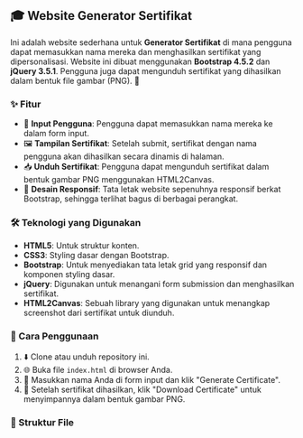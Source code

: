 ## 🎓 Website Generator Sertifikat

Ini adalah website sederhana untuk **Generator Sertifikat** di mana pengguna dapat memasukkan nama mereka dan menghasilkan sertifikat yang dipersonalisasi. Website ini dibuat menggunakan **Bootstrap 4.5.2** dan **jQuery 3.5.1**. Pengguna juga dapat mengunduh sertifikat yang dihasilkan dalam bentuk file gambar (PNG). 🎉

### ✨ Fitur

- 📝 **Input Pengguna**: Pengguna dapat memasukkan nama mereka ke dalam form input.
- 🖼️ **Tampilan Sertifikat**: Setelah submit, sertifikat dengan nama pengguna akan dihasilkan secara dinamis di halaman.
- 📥 **Unduh Sertifikat**: Pengguna dapat mengunduh sertifikat dalam bentuk gambar PNG menggunakan HTML2Canvas.
- 📱 **Desain Responsif**: Tata letak website sepenuhnya responsif berkat Bootstrap, sehingga terlihat bagus di berbagai perangkat.

### 🛠️ Teknologi yang Digunakan

- **HTML5**: Untuk struktur konten.
- **CSS3**: Styling dasar dengan Bootstrap.
- **Bootstrap**: Untuk menyediakan tata letak grid yang responsif dan komponen styling dasar.
- **jQuery**: Digunakan untuk menangani form submission dan menghasilkan sertifikat.
- **HTML2Canvas**: Sebuah library yang digunakan untuk menangkap screenshot dari sertifikat untuk diunduh.

### 🚀 Cara Penggunaan

1. ⬇️ Clone atau unduh repository ini.
2. 🌐 Buka file `index.html` di browser Anda.
3. 📝 Masukkan nama Anda di form input dan klik "Generate Certificate".
4. 🎉 Setelah sertifikat dihasilkan, klik "Download Certificate" untuk menyimpannya dalam bentuk gambar PNG.

### 📂 Struktur File

